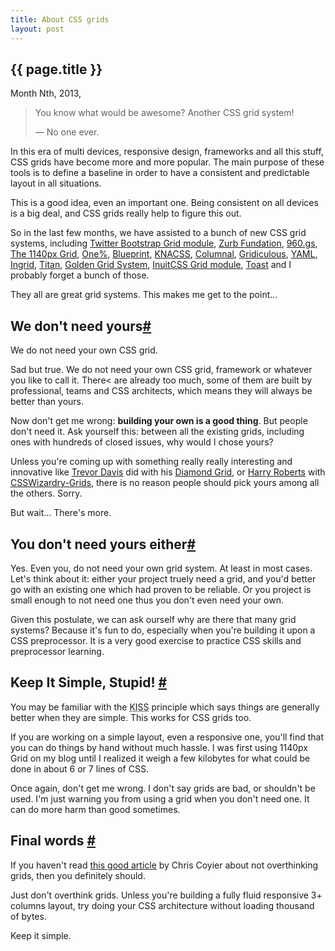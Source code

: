 ```yaml
---
title: About CSS grids
layout: post
---
```

<section>          
<h1>{{ page.title }}</h1>
<p class="date">Month Nth, 2013, <a href="#disqus_thread" class='comment-count'></a></p>

<blockquote><p>You know what would be awesome? Another CSS grid system!</p>
&mdash; No one ever.</blockquote>

<p>In this era of multi devices, responsive design, frameworks and all this stuff, CSS grids have become more and more popular. The main purpose of these tools is to define a baseline in order to have a consistent and predictable layout in all situations.</p>

<p>This is a good idea, even an important one. Being consistent on all devices is a big deal, and CSS grids really help to figure this out.</p>

<p>So in the last few months, we have assisted to a bunch of new CSS grid systems, including <a href="http://twitter.github.com/bootstrap/">Twitter Bootstrap Grid module</a>, <a href="http://foundation.zurb.com/">Zurb Fundation</a>, <a href="http://960.gs/">960.gs</a>, <a href="http://cssgrid.net/">The 1140px Grid</a>, <a href="http://onepcssgrid.mattimling.com/">One%</a>, <a href="http://www.blueprintcss.org/">Blueprint</a>, <a href="http://www.knacss.com/">KNACSS</a>, <a href="http://www.columnal.com/">Columnal</a>, <a href="http://gridiculo.us/">Gridiculous</a>, <a href="http://www.yaml.de/">YAML</a>, <a href="http://piira.se/projects/ingrid/">Ingrid</a>, <a href="http://titanthemes.com/titan-framework-a-css-framework-for-responsive-web-designs">Titan</a>, <a href="http://goldengridsystem.com/">Golden Grid System</a>, <a href="http://inuitcss.com/">InuitCSS Grid module</a>, <a href="http://daneden.me/toast/">Toast</a> and I probably forget a bunch of those.</p>

<p>They all are great grid systems. This makes me get to the point...</p>
</section>

<section id="we-dont-need-yours">
<h2>We don't need yours<a href="#we-dont-need-yours" class="section-anchor">#</a></h2>

<p class="pull-quote--right">We do not need your own CSS grid.</a>
<p>Sad but true. We do not need your own CSS grid, framework or whatever you like to call it. There< are already too much, some of them are built by professional, teams and CSS architects, which means they will always be better than yours.</p>

<p>Now don't get me wrong: <strong>building your own is a good thing</strong>. But people don't need it. Ask yourself this: between all the existing grids, including ones with hundreds of closed issues, why would I chose yours?</p>

<p>Unless you're coming up with something really really interesting and innovative like <a href="http://twitter.com/trevor_davis">Trevor Davis</a> did with his <a href="http://viget.com/inspire/who-says-the-web-is-just-for-squares">Diamond Grid</a>, or <a href="http://twitter.com/csswizardry">Harry Roberts</a> with <a href="http://csswizardry.com/2013/02/introducing-csswizardry-grids/">CSSWizardry-Grids</a>, there is no reason people should pick yours among all the others. Sorry.</p>

<p>But wait... There's more.</p>

</section>

<section id="you-dont-need-yours-either">
<h2>You don't need yours either<a href="#you-dont-need-yours-either" class="section-anchor">#</a></h2>

<p>Yes. Even you, do not need your own grid system. At least in most cases. Let's think about it: either your project truely need a grid, and you'd better go with an existing one which had proven to be reliable. Or you project is small enough to not need one thus you don't even need your own.</p>

<p>Given this postulate, we can ask ourself why are there that many grid systems? Because it's fun to do, especially when you're building it upon a CSS preprocessor. It is a very good exercise to practice CSS skills and preprocessor learning.</p>
</section>

<section id="kiss">
<h2>Keep It Simple, Stupid! <a href="#kiss" class="section-anchor">#</a></h2>

<p>You may be familiar with the <abbr title="Keep It Simple, Stupid">KISS</abbr> principle which says things are generally better when they are simple. This works for CSS grids too.</p>

<p>If you are working on a simple layout, even a responsive one, you'll find that you can do things by hand without much hassle. I was first using 1140px Grid on my blog until I realized it weigh a few kilobytes for what could be done in about 6 or 7 lines of CSS.</p>

<p>Once again, don't get me wrong. I don't say grids are bad, or shouldn't be used. I'm just warning you from using a grid when you don't need one. It can do more harm than good sometimes.</p>
</section>

<section id="final-words">
<h2>Final words <a href="#final-words" class="section-anchor">#</a></h2>

<p>If you haven't read <a href="http://css-tricks.com/dont-overthink-it-grids/">this good article</a> by Chris Coyier about not overthinking grids, then you definitely should.</p>

<p>Just don't overthink grids. Unless you're building a fully fluid responsive 3+ columns layout, try doing your CSS architecture without loading thousand of bytes.</p>

<p>Keep it simple.</p>
</section>

<div id="disqus_thread"></div>

